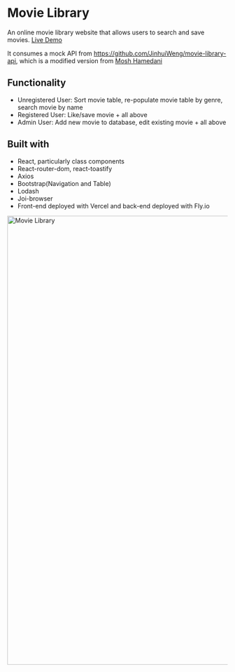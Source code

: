 # Movie Library

An online movie library website that allows users to search and save movies. [Live Demo](https://movie-library-gules.vercel.app/)

It consumes a mock API from https://github.com/JinhuiWeng/movie-library-api, which is a modified version from [Mosh Hamedani](https://github.com/mosh-hamedani/vidly-api-node.git) 

## Functionality
- Unregistered User: Sort movie table, re-populate movie table by genre, search movie by name
- Registered User: Like/save movie + all above
- Admin User: Add new movie to database, edit existing movie + all above

## Built with
- React, particularly class components 
- React-router-dom, react-toastify
- Axios
- Bootstrap(Navigation and Table)
- Lodash
- Joi-browser
- Front-end deployed with Vercel and back-end deployed with Fly.io

<img width="1024" alt="Movie Library" src="https://user-images.githubusercontent.com/121464684/227217721-5ec0562e-8da1-4b44-9bfd-d2153666b8f8.png">
